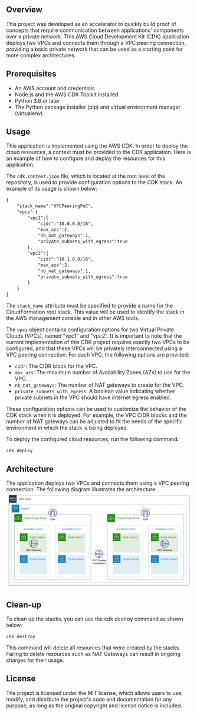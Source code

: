 ## Overview
This project was developed as an accelerator to quickly build proof of concepts that require communication between applications' components over a private network. This AWS Cloud Development Kit (CDK) application deploys two VPCs and connects them through a VPC peering connection, providing a basic private network that can be used as a starting point for more complex architectures. 

## Prerequisites
- An AWS account and credentials
- Node.js and the AWS CDK Toolkit installed
- Python 3.6 or later
- The Python package installer (pip) and virtual environment manager (virtualenv)

## Usage
This application is implemented using the AWS CDK. In order to deploy the cloud resources, a context must be provided to the CDK application. Here is an example of how to configure and deploy the resources for this application. 

The `cdk.context.json` file, which is located at the root level of the repository, is used to provide configuration options to the CDK stack. An example of its usage is shown below:
```
{
    "stack_name":"VPCPeeringPoC",
    "vpcs":{
        "vpc1":{
            "cidr":"10.0.0.0/16",
            "max_azs":2,
            "nb_nat_gateways":1,
            "private_subnets_with_egress":true
        },
        "vpc2":{
            "cidr":"10.1.0.0/16",
            "max_azs":2,
            "nb_nat_gateways":1,
            "private_subnets_with_egress":true
        }
    }
}
```

The `stack_name` attribute must be specified to provide a name for the CloudFormation root stack. This value will be used to identify the stack in the AWS management console and in other AWS tools. 

The `vpcs` object contains configuration options for two Virtual Private Clouds (VPCs), named "vpc1" and "vpc2". It is important to note that the current implementation of this CDK project requires exactly two VPCs to be configured, and that these VPCs will be privately interconnected using a VPC peering connection. For each VPC, the following options are provided:

- `cidr`: The CIDR block for the VPC.
- `max_azs`: The maximum number of Availability Zones (AZs) to use for the VPC.
- `nb_nat_gateways`: The number of NAT gateways to create for the VPC.
- `private_subnets_with_egress`: A boolean value indicating whether private subnets in the VPC should have internet egress enabled.

These configuration options can be used to customize the behavior of the CDK stack when it is deployed. For example, the VPC CIDR blocks and the number of NAT gateways can be adjusted to fit the needs of the specific environment in which the stack is being deployed.

To deploy the configured cloud resources, run the following command:
```
cdk deploy
```

## Architecture
The application deploys two VPCs and connects them using a VPC peering connection. The following diagram illustrates the architecture:
![Architecture Diagram](.attachments/diagram.svg)

## Clean-up
To clean up the stacks, you can use the cdk destroy command as shown below:
```
cdk destroy
```
This command will delete all resources that were created by the stacks. Failing to delete resources such as NAT Gateways can result in ongoing charges for their usage. 

## License
The project is licensed under the MIT license, which allows users to use, modify, and distribute the project's code and documentation for any purpose, as long as the original copyright and license notice is included.